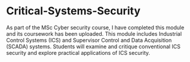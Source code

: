 # Critical-Systems-Security

As part of the MSc Cyber security course, I have completed this module and its coursework has been uploaded. This module includes Industrial Control Systems (ICS) and Supervisor Control and Data Acquisition (SCADA) systems. Students will examine and critique conventional ICS security and explore practical applications of ICS security.
